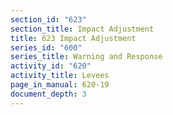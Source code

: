 ```yaml
---
section_id: "623"
section_title: Impact Adjustment
title: 623 Impact Adjustment
series_id: "600"
series_title: Warning and Response
activity_id: "620"
activity_title: Levees
page_in_manual: 620-19
document_depth: 3
---
```

